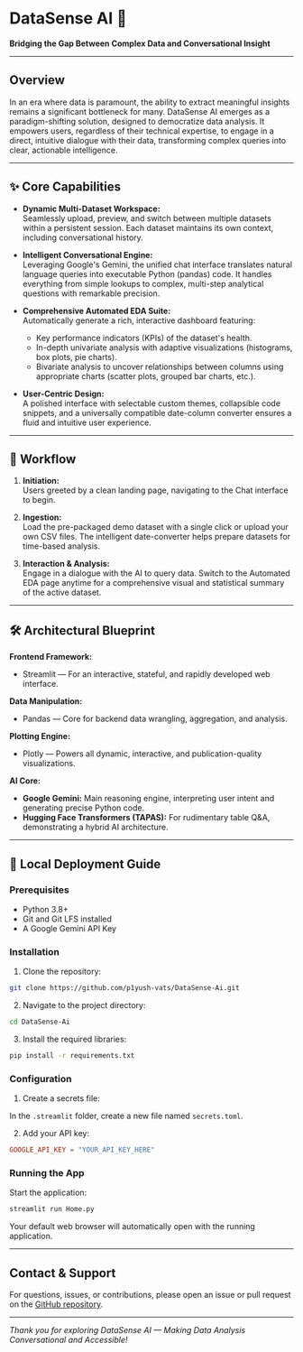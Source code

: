 # DataSense AI 🧠

**Bridging the Gap Between Complex Data and Conversational Insight**

---

## Overview

In an era where data is paramount, the ability to extract meaningful insights remains a significant bottleneck for many. DataSense AI emerges as a paradigm-shifting solution, designed to democratize data analysis. It empowers users, regardless of their technical expertise, to engage in a direct, intuitive dialogue with their data, transforming complex queries into clear, actionable intelligence.

---

## ✨ Core Capabilities

- **Dynamic Multi-Dataset Workspace:**  
  Seamlessly upload, preview, and switch between multiple datasets within a persistent session. Each dataset maintains its own context, including conversational history.

- **Intelligent Conversational Engine:**  
  Leveraging Google's Gemini, the unified chat interface translates natural language queries into executable Python (pandas) code. It handles everything from simple lookups to complex, multi-step analytical questions with remarkable precision.

- **Comprehensive Automated EDA Suite:**  
  Automatically generate a rich, interactive dashboard featuring:
  - Key performance indicators (KPIs) of the dataset's health.
  - In-depth univariate analysis with adaptive visualizations (histograms, box plots, pie charts).
  - Bivariate analysis to uncover relationships between columns using appropriate charts (scatter plots, grouped bar charts, etc.).

- **User-Centric Design:**  
  A polished interface with selectable custom themes, collapsible code snippets, and a universally compatible date-column converter ensures a fluid and intuitive user experience.

---

## 🚀 Workflow

1. **Initiation:**  
   Users greeted by a clean landing page, navigating to the Chat interface to begin.

2. **Ingestion:**  
   Load the pre-packaged demo dataset with a single click or upload your own CSV files. The intelligent date-converter helps prepare datasets for time-based analysis.

3. **Interaction & Analysis:**  
   Engage in a dialogue with the AI to query data. Switch to the Automated EDA page anytime for a comprehensive visual and statistical summary of the active dataset.

---

## 🛠️ Architectural Blueprint

**Frontend Framework:**  
- Streamlit — For an interactive, stateful, and rapidly developed web interface.

**Data Manipulation:**  
- Pandas — Core for backend data wrangling, aggregation, and analysis.

**Plotting Engine:**  
- Plotly — Powers all dynamic, interactive, and publication-quality visualizations.

**AI Core:**  
- **Google Gemini:** Main reasoning engine, interpreting user intent and generating precise Python code.  
- **Hugging Face Transformers (TAPAS):** For rudimentary table Q&A, demonstrating a hybrid AI architecture.

---

## 🏁 Local Deployment Guide

### Prerequisites

- Python 3.8+
- Git and Git LFS installed
- A Google Gemini API Key

### Installation

1. Clone the repository:

```bash
git clone https://github.com/p1yush-vats/DataSense-Ai.git
```

2. Navigate to the project directory:

```bash
cd DataSense-Ai
```

3. Install the required libraries:

```bash
pip install -r requirements.txt
```

### Configuration

1. Create a secrets file:

In the `.streamlit` folder, create a new file named `secrets.toml`.

2. Add your API key:

```toml
GOOGLE_API_KEY = "YOUR_API_KEY_HERE"
```

### Running the App

Start the application:

```bash
streamlit run Home.py
```

Your default web browser will automatically open with the running application.

---

## Contact & Support

For questions, issues, or contributions, please open an issue or pull request on the [GitHub repository](https://github.com/p1yush-vats/DataSense-Ai).

---

*Thank you for exploring DataSense AI — Making Data Analysis Conversational and Accessible!*